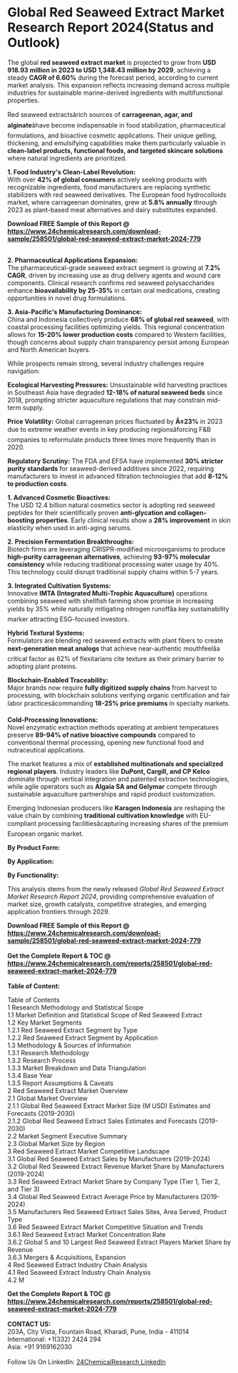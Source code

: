 <h1>Global Red Seaweed Extract Market Research Report 2024(Status and Outlook)</h1><p>The global <strong>red seaweed extract market</strong> is projected to grow from <strong>USD 918.93 million in 2023 to USD 1,348.43 million by 2029</strong>, achieving a steady <strong>CAGR of 6.60%</strong> during the forecast period, according to current market analysis. This expansion reflects increasing demand across multiple industries for sustainable marine-derived ingredients with multifunctional properties.</p><p>Red seaweed extractsârich sources of <strong>carrageenan, agar, and alginate</strong>âhave become indispensable in food stabilization, pharmaceutical formulations, and bioactive cosmetic applications. Their unique gelling, thickening, and emulsifying capabilities make them particularly valuable in <strong>clean-label products, functional foods, and targeted skincare solutions</strong> where natural ingredients are prioritized.</p><p><strong>1. Food Industry's Clean-Label Revolution:</strong><br>
With over <strong>42% of global consumers</strong> actively seeking products with recognizable ingredients, food manufacturers are replacing synthetic stabilizers with red seaweed derivatives. The European food hydrocolloids market, where carrageenan dominates, grew at <strong>5.8% annually</strong> through 2023 as plant-based meat alternatives and dairy substitutes expanded.</p><div><b>Download FREE Sample of this Report @ 
            <a href="https://www.24chemicalresearch.com/download-sample/258501/global-red-seaweed-extract-market-2024-779">
            https://www.24chemicalresearch.com/download-sample/258501/global-red-seaweed-extract-market-2024-779</a></b></div><br><p><strong>2. Pharmaceutical Applications Expansion:</strong><br>
The pharmaceutical-grade seaweed extract segment is growing at <strong>7.2% CAGR</strong>, driven by increasing use as drug delivery agents and wound care components. Clinical research confirms red seaweed polysaccharides enhance <strong>bioavailability by 25-35%</strong> in certain oral medications, creating opportunities in novel drug formulations.</p><p><strong>3. Asia-Pacific's Manufacturing Dominance:</strong><br>
China and Indonesia collectively produce <strong>68% of global red seaweed</strong>, with coastal processing facilities optimizing yields. This regional concentration allows for <strong>15-20% lower production costs</strong> compared to Western facilities, though concerns about supply chain transparency persist among European and North American buyers.</p><p>While prospects remain strong, several industry challenges require navigation:</p><p><strong>Ecological Harvesting Pressures:</strong> Unsustainable wild harvesting practices in Southeast Asia have degraded <strong>12-18% of natural seaweed beds</strong> since 2018, prompting stricter aquaculture regulations that may constrain mid-term supply.</p><p><strong>Price Volatility:</strong> Global carrageenan prices fluctuated by <strong>Â±23%</strong> in 2023 due to extreme weather events in key producing regionsâforcing F&amp;B companies to reformulate products three times more frequently than in 2020.</p><p><strong>Regulatory Scrutiny:</strong> The FDA and EFSA have implemented <strong>30% stricter purity standards</strong> for seaweed-derived additives since 2022, requiring manufacturers to invest in advanced filtration technologies that add <strong>8-12% to production costs</strong>.</p><p><strong>1. Advanced Cosmetic Bioactives:</strong><br>
The USD 12.4 billion natural cosmetics sector is adopting red seaweed peptides for their scientifically proven <strong>anti-glycation and collagen-boosting properties</strong>. Early clinical results show a <strong>28% improvement</strong> in skin elasticity when used in anti-aging serums.</p><p><strong>2. Precision Fermentation Breakthroughs:</strong><br>
Biotech firms are leveraging CRISPR-modified microorganisms to produce <strong>high-purity carrageenan alternatives</strong>, achieving <strong>93-97% molecular consistency</strong> while reducing traditional processing water usage by 40%. This technology could disrupt traditional supply chains within 5-7 years.</p><p><strong>3. Integrated Cultivation Systems:</strong><br>
Innovative <strong>IMTA (Integrated Multi-Trophic Aquaculture)</strong> operations combining seaweed with shellfish farming show promise in increasing yields by 35% while naturally mitigating nitrogen runoffâa key sustainability marker attracting ESG-focused investors.</p><p><strong>Hybrid Textural Systems:</strong><br>
	Formulators are blending red seaweed extracts with plant fibers to create <strong>next-generation meat analogs</strong> that achieve near-authentic mouthfeelâa critical factor as 62% of flexitarians cite texture as their primary barrier to adopting plant proteins.</p><p><strong>Blockchain-Enabled Traceability:</strong><br>
	Major brands now require <strong>fully digitized supply chains</strong> from harvest to processing, with blockchain solutions verifying organic certification and fair labor practicesâcommanding <strong>18-25% price premiums</strong> in specialty markets.</p><p><strong>Cold-Processing Innovations:</strong><br>
	Novel enzymatic extraction methods operating at ambient temperatures preserve <strong>89-94% of native bioactive compounds</strong> compared to conventional thermal processing, opening new functional food and nutraceutical applications.</p><p>The market features a mix of <strong>established multinationals and specialized regional players</strong>. Industry leaders like <strong>DuPont, Cargill, and CP Kelco</strong> dominate through vertical integration and patented extraction technologies, while agile operators such as <strong>Algaia SA and Gelymar</strong> compete through sustainable aquaculture partnerships and rapid product customization.</p><p>Emerging Indonesian producers like <strong>Karagen Indonesia</strong> are reshaping the value chain by combining <strong>traditional cultivation knowledge</strong> with EU-compliant processing facilitiesâcapturing increasing shares of the premium European organic market.</p><p><strong>By Product Form:</strong></p><p><strong>By Application:</strong></p><p><strong>By Functionality:</strong></p><p>This analysis stems from the newly released <em>Global Red Seaweed Extract Market Research Report 2024</em>, providing comprehensive evaluation of market size, growth catalysts, competitive strategies, and emerging application frontiers through 2029.</p><div><b>Download FREE Sample of this Report @ 
            <a href="https://www.24chemicalresearch.com/download-sample/258501/global-red-seaweed-extract-market-2024-779">
            https://www.24chemicalresearch.com/download-sample/258501/global-red-seaweed-extract-market-2024-779</a></b></div><br><div><b>Get the Complete Report & TOC @ 
            <a href="https://www.24chemicalresearch.com/reports/258501/global-red-seaweed-extract-market-2024-779">
            https://www.24chemicalresearch.com/reports/258501/global-red-seaweed-extract-market-2024-779</a></b></div><br>
            <b>Table of Content:</b><p>Table of Contents<br />
1 Research Methodology and Statistical Scope<br />
1.1 Market Definition and Statistical Scope of Red Seaweed Extract<br />
1.2 Key Market Segments<br />
1.2.1 Red Seaweed Extract Segment by Type<br />
1.2.2 Red Seaweed Extract Segment by Application<br />
1.3 Methodology & Sources of Information<br />
1.3.1 Research Methodology<br />
1.3.2 Research Process<br />
1.3.3 Market Breakdown and Data Triangulation<br />
1.3.4 Base Year<br />
1.3.5 Report Assumptions & Caveats<br />
2 Red Seaweed Extract Market Overview<br />
2.1 Global Market Overview<br />
2.1.1 Global Red Seaweed Extract Market Size (M USD) Estimates and Forecasts (2019-2030)<br />
2.1.2 Global Red Seaweed Extract Sales Estimates and Forecasts (2019-2030)<br />
2.2 Market Segment Executive Summary<br />
2.3 Global Market Size by Region<br />
3 Red Seaweed Extract Market Competitive Landscape<br />
3.1 Global Red Seaweed Extract Sales by Manufacturers (2019-2024)<br />
3.2 Global Red Seaweed Extract Revenue Market Share by Manufacturers (2019-2024)<br />
3.3 Red Seaweed Extract Market Share by Company Type (Tier 1, Tier 2, and Tier 3)<br />
3.4 Global Red Seaweed Extract Average Price by Manufacturers (2019-2024)<br />
3.5 Manufacturers Red Seaweed Extract Sales Sites, Area Served, Product Type<br />
3.6 Red Seaweed Extract Market Competitive Situation and Trends<br />
3.6.1 Red Seaweed Extract Market Concentration Rate<br />
3.6.2 Global 5 and 10 Largest Red Seaweed Extract Players Market Share by Revenue<br />
3.6.3 Mergers & Acquisitions, Expansion<br />
4 Red Seaweed Extract Industry Chain Analysis<br />
4.1 Red Seaweed Extract Industry Chain Analysis<br />
4.2 M</p><div><b>Get the Complete Report & TOC @ 
            <a href="https://www.24chemicalresearch.com/reports/258501/global-red-seaweed-extract-market-2024-779">
            https://www.24chemicalresearch.com/reports/258501/global-red-seaweed-extract-market-2024-779</a></b></div><br><b>CONTACT US:</b><br>
            203A, City Vista, Fountain Road, Kharadi, Pune, India - 411014<br>
            International: +1(332) 2424 294<br>
            Asia: +91 9169162030 <br><br>
            Follow Us On LinkedIn: <a href="https://www.linkedin.com/company/24chemicalresearch/">24ChemicalResearch LinkedIn</a>